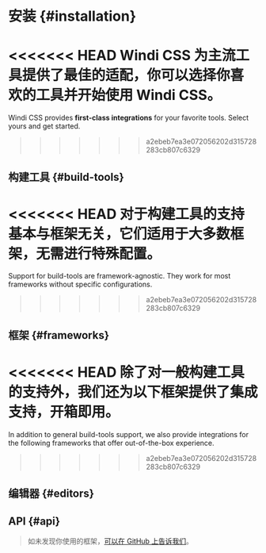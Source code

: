 # 安装 {#installation}

<<<<<<< HEAD
Windi CSS 为主流工具提供了**最佳的适配**，你可以选择你喜欢的工具并开始使用 Windi CSS。
=======
Windi CSS provides **first-class integrations** for your favorite tools. Select yours and get started.
>>>>>>> a2ebeb7ea3e072056202d315728283cb807c6329

## 构建工具 {#build-tools}

<<<<<<< HEAD
对于构建工具的支持基本与框架无关，它们适用于大多数框架，无需进行特殊配置。
=======
Support for build-tools are framework-agnostic. They work for most frameworks without specific configurations.
>>>>>>> a2ebeb7ea3e072056202d315728283cb807c6329

<Integrations class="mb-5" :items="[
  {
    title: 'Vite',
    link: '/integrations/vite',
    logo: 'vite',
  },
  {
    title: 'Webpack',
    link: '/integrations/webpack',
    logo: 'webpack',
  },
  {
    title: 'Rollup',
    link: '/integrations/rollup',
    logo: 'rollup',
  },
  {
    title: 'PostCSS',
    link: '/integrations/postcss',
    logo: 'postcss',
  },
  {
    title: 'CLI',
    link: '/integrations/cli',
    logo: 'cli',
  },
]"/>

## 框架 {#frameworks}

<<<<<<< HEAD
除了对一般构建工具的支持外，我们还为以下框架提供了集成支持，开箱即用。
=======
In addition to general build-tools support, we also provide integrations for the following frameworks that offer out-of-the-box experience.
>>>>>>> a2ebeb7ea3e072056202d315728283cb807c6329

<Integrations class="mb-5" :items="[
  {
    title: 'Nuxt',
    link: '/integrations/nuxt',
    logo: 'nuxt',
  },
  {
    title: 'Vue CLI',
    link: '/integrations/vue-cli',
    logo: 'vue',
  },
  {
    title: 'Gridsome',
    link: '/integrations/gridsome',
    logo: 'gridsome',
  },
  /* 
  {
    title: 'Next.js',
    link: '/integrations/nextjs',
    logo: 'nextjs',
  }, 
  */
  {
    title: 'Svelte',
    link: '/integrations/svelte',
    logo: 'svelte',
  },
]"/>

## 编辑器 {#editors}

<Integrations class="mb-5" :items="[
  {
    title: 'VS Code',
    link: '/editors/vscode',
    logo: 'vscode',
  },
  {
    title: 'WebStorm',
    link: '/editors/webstorm',
    logo: 'webstorm',
    wip: true
  },
]"/>

## API {#api}

<Integrations class="mb-5" :items="[
  {
    title: 'JavaScript',
    link: '/integrations/javascript',
    logo: 'javascript',
  },
]"/>

<div class="pb-5"></div>

> 如未发现你使用的框架，[可以在 GitHub 上告诉我们](https://github.com/windicss/windicss/issues/new)。
